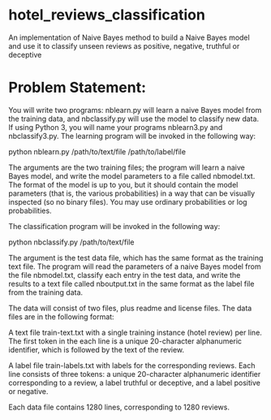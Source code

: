 # hotel_reviews_classification
An implementation of Naive Bayes method to build a Naive Bayes model and use it to classify unseen reviews as positive, negative, truthful or deceptive

# Problem Statement:
You will write two programs: nblearn.py will learn a naive Bayes model from the training data, and
nbclassify.py will use the model to classify new data. If using Python 3, you will name your
programs nblearn3.py and nbclassify3.py. The learning program will be invoked in the
following way:

python nblearn.py /path/to/text/file /path/to/label/file


The arguments are the two training files; the program will learn a naive Bayes model, and write the
model parameters to a file called nbmodel.txt. The format of the model is up to you, but it should
contain the model parameters (that is, the various probabilities) in a way that can be visually
inspected (so no binary files). You may use ordinary probabilities or log probabilities.

The classification program will be invoked in the following way:

python nbclassify.py /path/to/text/file

The argument is the test data file, which has the same format as the training text file. The program will
read the parameters of a naive Bayes model from the file nbmodel.txt, classify each entry in the
test data, and write the results to a text file called nboutput.txt in the same format as the label file
from the training data.

The data will consist of two files, plus readme and license files. The data files are in the following format:

A text file train-text.txt with a single training instance (hotel review) per line. The first
token in the each line is a unique 20-character alphanumeric identifier, which is followed by the
text of the review.

A label file train-labels.txt with labels for the corresponding reviews. Each line consists of
three tokens: a unique 20-character alphanumeric identifier corresponding to a review, a label
truthful or deceptive, and a label positive or negative.

Each data file contains 1280 lines, corresponding to 1280 reviews.
